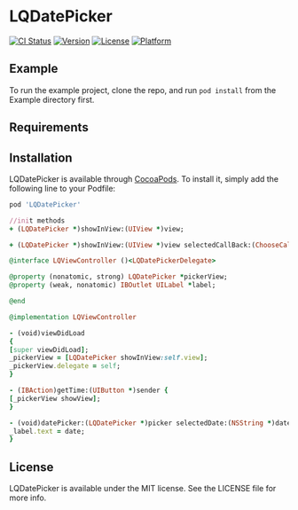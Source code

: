 # LQDatePicker

[![CI Status](https://img.shields.io/travis/sniper/LQDatePicker.svg?style=flat)](https://travis-ci.org/sniper/LQDatePicker)
[![Version](https://img.shields.io/cocoapods/v/LQDatePicker.svg?style=flat)](https://cocoapods.org/pods/LQDatePicker)
[![License](https://img.shields.io/cocoapods/l/LQDatePicker.svg?style=flat)](https://cocoapods.org/pods/LQDatePicker)
[![Platform](https://img.shields.io/cocoapods/p/LQDatePicker.svg?style=flat)](https://cocoapods.org/pods/LQDatePicker)

## Example


To run the example project, clone the repo, and run `pod install` from the Example directory first.

## Requirements

## Installation

LQDatePicker is available through [CocoaPods](https://cocoapods.org). To install
it, simply add the following line to your Podfile:

```ruby
pod 'LQDatePicker'
```
```ruby
//init methods
+ (LQDatePicker *)showInView:(UIView *)view;

+ (LQDatePicker *)showInView:(UIView *)view selectedCallBack:(ChooseCallBack)callBack;
```

```ruby
@interface LQViewController ()<LQDatePickerDelegate>

@property (nonatomic, strong) LQDatePicker *pickerView;
@property (weak, nonatomic) IBOutlet UILabel *label;

@end

@implementation LQViewController

- (void)viewDidLoad
{
[super viewDidLoad];
_pickerView = [LQDatePicker showInView:self.view];
_pickerView.delegate = self;
}

- (IBAction)getTime:(UIButton *)sender {
[_pickerView showView];
}

- (void)datePicker:(LQDatePicker *)picker selectedDate:(NSString *)date {
_label.text = date;
}
```


## License

LQDatePicker is available under the MIT license. See the LICENSE file for more info.
